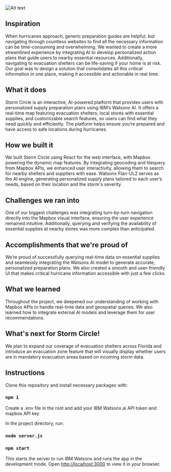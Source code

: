 ![Alt text](relative%20path/to/stormCircle.png?raw=true "Title")

## Inspiration
When hurricanes approach, generic preparation guides are helpful, but navigating through countless websites to find all the necessary information can be time-consuming and overwhelming. We wanted to create a more streamlined experience by integrating AI to develop personalized action plans that guide users to nearby essential resources. Additionally, navigating to evacuation shelters can be life-saving if your home is at risk. Our goal was to design a solution that consolidates all this critical information in one place, making it accessible and actionable in real time.
## What it does
Storm Circle is an interactive, AI-powered platform that provides users with personalized supply preparation plans using IBM’s Watsonx AI. It offers a real-time map featuring evacuation shelters, local stores with essential supplies, and customizable search features, so users can find what they need quickly and efficiently. The platform helps ensure you’re prepared and have access to safe locations during hurricanes.
## How we built it
We built Storm Circle using React for the web interface, with Mapbox powering the dynamic map features. By integrating geocoding and tilequery from Mapbox APIs, we enhanced user interactivity, allowing them to search for nearby shelters and suppliers with ease. Watsonx Flan-UL2 serves as the AI engine, generating personalized supply plans tailored to each user’s needs, based on their location and the storm's severity.
## Challenges we ran into
One of our biggest challenges was integrating turn-by-turn navigation directly into the Mapbox visual interface, ensuring the user experience remained intuitive. Additionally, querying and verifying the availability of essential supplies at nearby stores was more complex than anticipated.
## Accomplishments that we're proud of
We’re proud of successfully querying real-time data on essential supplies and seamlessly integrating the Watsonx AI model to generate accurate, personalized preparation plans. We also created a smooth and user-friendly UI that makes critical hurricane information accessible with just a few clicks.
## What we learned
Throughout the project, we deepened our understanding of working with Mapbox APIs to handle real-time data and geospatial queries. We also learned how to integrate external AI models and leverage them for user recommendations.
## What's next for Storm Circle!
We plan to expand our coverage of evacuation shelters across Florida and introduce an evacuation zone feature that will visually display whether users are in mandatory evacuation areas based on incoming storm data.

## Instructions

Clone this repository and install necessary packages with:

### `npm i`

Create a .env file in the root and add your IBM Watsonx.ai API token and mapbox API key

In the project directory, run:

### `node server.js` 

### `npm start`

This starts the server to run IBM Watsonx and runs the app in the development mode.
Open [http://localhost:3000](http://localhost:3000) to view it in your browser.